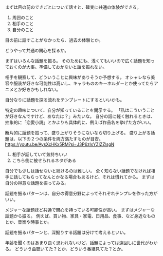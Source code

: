 まずは目の前のできごとについて話すと、確実に共通の体験ができる。

1. 周囲のこと
2. 相手のこと
3. 自分のこと

目の前に話すことがなかったら、過去の体験とか。

どうやって共通の関心を探るか。

まずはいろんな話題を振る。
そのためにも、浅くてもいいので広く話題を知っておくのが大事。準備しておかないと話を振れない。

相手を観察して、どういうことに興味がありそうか予想する。
オシャレなら美容や服装が好きな可能性は高いし、キャラもののキーホルダーとか使ってたらアニメとか好きかもしれない。

自分なりに話題を探る流れをテンプレートにするといいかも。

特定の趣味について、自分が知っていることを開示する。
「私はこういうことが好きなんですけど、あなたは？」みたいな。
自分の話に軽く触れるときは、抽象的に「恋愛小説」とかよりも具体的に、例えば作品名を挙げた方がいい。

断片的に話題を振って、盛り上がりそうにないなら切り上げる。
盛り上がる話題は、以下の２つの条件を両方満たすものが目安。
https://youtu.be/AysXcHKx5RM?si=J3P6zIxYZIZZlsgN

1. 相手が話していて気持ちいい
2. こちら側に被せられるネタがある

自分でも少しは話せないと続けるのは難しい。
全く知らない話題でなければ相手に話してもらってなんとかなる場合もあるけど、それは慣れてから。
まずは自分の得意な話題を振ってみる。

話題を振るパターンは、自分の得意分野によってそれぞれテンプレを作った方がいい。

メジャーな話題ほど共通で関心を持っている可能性が高い。
まずはメジャーな話題から振る。
例えば、買い物、家具・家電、日用品、食事、など身近なものとか、音楽や時事とか。

話題を振るパターンと、深掘りする話題は分けて考えるといい。

年齢を聞くのはあまり良く思われないけど、話題によっては遠回しに世代がわかる。
どういう曲聴いてた？とか、どういう番組見てた？とか。
